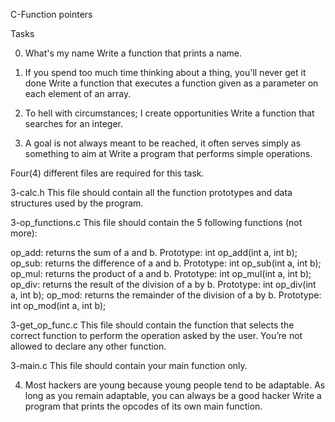C-Function pointers

Tasks


0. What's my name
Write a function that prints a name.


1. If you spend too much time thinking about a thing, you'll never get it done
Write a function that executes a function given as a parameter on each element of an array.



2. To hell with circumstances; I create opportunities
Write a function that searches for an integer.



3. A goal is not always meant to be reached, it often serves simply as something to aim at
Write a program that performs simple operations.

Four(4) different files are required for this task. 

3-calc.h
This file should contain all the function prototypes and data structures used by the program. 

3-op_functions.c
This file should contain the 5 following functions (not more):

op_add: returns the sum of a and b. Prototype: int op_add(int a, int b);
op_sub: returns the difference of a and b. Prototype: int op_sub(int a, int b);
op_mul: returns the product of a and b. Prototype: int op_mul(int a, int b);
op_div: returns the result of the division of a by b. Prototype: int op_div(int a, int b);
op_mod: returns the remainder of the division of a by b. Prototype: int op_mod(int a, int b);


3-get_op_func.c
This file should contain the function that selects the correct function to perform the operation asked by the user. You’re not allowed to declare any other function.


3-main.c
This file should contain your main function only.




4. Most hackers are young because young people tend to be adaptable. As long as you remain adaptable, you can always be a good hacker
Write a program that prints the opcodes of its own main function.
